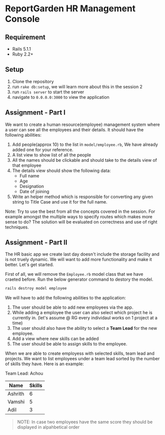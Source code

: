 # ReportGarden HR Management Console

## Requirement

- Rails 5.1.1
- Ruby 2.2+

## Setup

1. Clone the repository
2. run `rake db:setup`, we will learn more about this in the session 2
3. run `rails server` to start the server
4. navigate to `0.0.0.0:3000` to view the application


## Assignment - Part I


We want to create a human resource(employee) management system where a user can see all the employees and their details. It should have the following abilities:

1. Add people(approx 10) to the list in `model/employee.rb`, We have already added one for your reference.
2. A list view to show list of all the people
3. All the names should be clickable and should take to the details view of that employee
4. The details view should show the following data:
    - Full name
    - Age
    - Designation
    - Date of joining
5. Write an helper method which is responsible for converting any given string to Title Case and use it for the full name.

Note:
Try to use the best from all the concepts covered in the session. For example amongst the multiple ways to specify routes which makes more sense to do? The solution will be evaluated on correctness and use of right techniques.

## Assignment - Part II

The HR basic app we create last day doesn't include the storage facility and is not truely dynamic. We will want to add more functionality and make it better. Let's get started.

First of all, we will remove the `Employee.rb`  model class that we have craeted before. Run the below generator command to destory the model.

```bash
rails destroy model employee
```

We will have to add the following abilities to the application:

1. The user should be able to add new employees via the app.
2. While adding a employee the user can also select which project he is currently in. (let's assume @ RG every individaul works on 1 project at a time)
3. The user should also have the ability to select a **Team Lead** for the new employee.
5. Add a view where new skills can be added
4. The user should be able to assign skills to the employee.

When we are able to create employess with selected skills, team lead and projects. We want to list employees under a team lead sorted by the number of skills they have. Here is an example:

Team Lead: Achou

Name | Skills
---- | ------
Ashrith | 6
Vamshi|5
Adil |3

> NOTE: In case two employees have the same score they should be displayed in alpahbetical order
